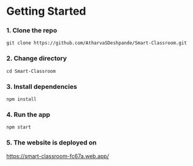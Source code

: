 # Getting Started 

### 1. Clone the repo
```
git clone https://github.com/AtharvaSDeshpande/Smart-Classroom.git
```

### 2. Change directory
```
cd Smart-Classroom
```

### 3. Install dependencies
```
npm install
```

### 4. Run the app
```
npm start
```

### 5. The website is deployed on

https://smart-classroom-fc67a.web.app/
